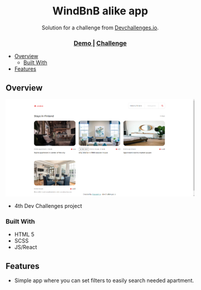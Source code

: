 <h1 align="center">WindBnB alike app</h1>

<div align="center">
   Solution for a challenge from <a href="http://devchallenges.io" target="_blank">Devchallenges.io</a>.
</div>

<div align="center">
  <h3>
    <a href="https://maxeemja.github.io/windbnb-alike-app">
      Demo
    </a>
    <span> | </span>
    <a href="https://devchallenges.io/challenges/3JFYedSOZqAxYuOCNmYD">
      Challenge
    </a>
  </h3>
</div>

<!-- TABLE OF CONTENTS -->
- [Overview](#overview)
    - [Built With](#built-with)
- [Features](#features)


## Overview
![screenshot](./src/assets/asset.png)
- 4th Dev Challenges project
### Built With

- HTML 5
- SCSS 
- JS/React

## Features
- Simple app where you can set filters to easily search needed apartment.




